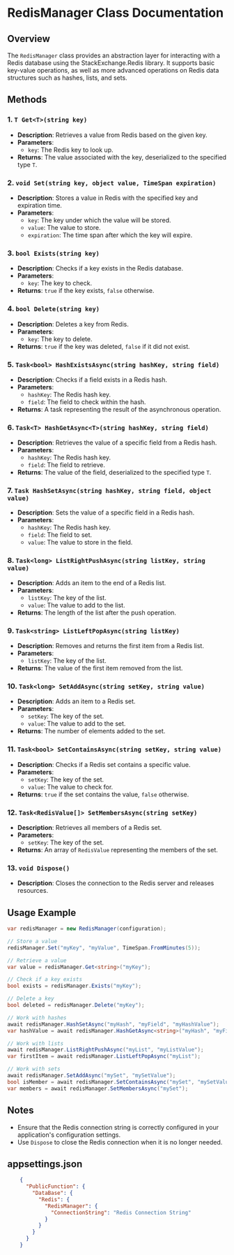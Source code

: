 
# RedisManager Class Documentation

## Overview
The `RedisManager` class provides an abstraction layer for interacting with a Redis database using the StackExchange.Redis library. It supports basic key-value operations, as well as more advanced operations on Redis data structures such as hashes, lists, and sets.

## Methods

### 1. `T Get<T>(string key)`
- **Description**: Retrieves a value from Redis based on the given key.
- **Parameters**: 
  - `key`: The Redis key to look up.
- **Returns**: The value associated with the key, deserialized to the specified type `T`.

### 2. `void Set(string key, object value, TimeSpan expiration)`
- **Description**: Stores a value in Redis with the specified key and expiration time.
- **Parameters**: 
  - `key`: The key under which the value will be stored.
  - `value`: The value to store.
  - `expiration`: The time span after which the key will expire.

### 3. `bool Exists(string key)`
- **Description**: Checks if a key exists in the Redis database.
- **Parameters**: 
  - `key`: The key to check.
- **Returns**: `true` if the key exists, `false` otherwise.

### 4. `bool Delete(string key)`
- **Description**: Deletes a key from Redis.
- **Parameters**: 
  - `key`: The key to delete.
- **Returns**: `true` if the key was deleted, `false` if it did not exist.

### 5. `Task<bool> HashExistsAsync(string hashKey, string field)`
- **Description**: Checks if a field exists in a Redis hash.
- **Parameters**: 
  - `hashKey`: The Redis hash key.
  - `field`: The field to check within the hash.
- **Returns**: A task representing the result of the asynchronous operation.

### 6. `Task<T> HashGetAsync<T>(string hashKey, string field)`
- **Description**: Retrieves the value of a specific field from a Redis hash.
- **Parameters**: 
  - `hashKey`: The Redis hash key.
  - `field`: The field to retrieve.
- **Returns**: The value of the field, deserialized to the specified type `T`.

### 7. `Task HashSetAsync(string hashKey, string field, object value)`
- **Description**: Sets the value of a specific field in a Redis hash.
- **Parameters**: 
  - `hashKey`: The Redis hash key.
  - `field`: The field to set.
  - `value`: The value to store in the field.

### 8. `Task<long> ListRightPushAsync(string listKey, string value)`
- **Description**: Adds an item to the end of a Redis list.
- **Parameters**: 
  - `listKey`: The key of the list.
  - `value`: The value to add to the list.
- **Returns**: The length of the list after the push operation.

### 9. `Task<string> ListLeftPopAsync(string listKey)`
- **Description**: Removes and returns the first item from a Redis list.
- **Parameters**: 
  - `listKey`: The key of the list.
- **Returns**: The value of the first item removed from the list.

### 10. `Task<long> SetAddAsync(string setKey, string value)`
- **Description**: Adds an item to a Redis set.
- **Parameters**: 
  - `setKey`: The key of the set.
  - `value`: The value to add to the set.
- **Returns**: The number of elements added to the set.

### 11. `Task<bool> SetContainsAsync(string setKey, string value)`
- **Description**: Checks if a Redis set contains a specific value.
- **Parameters**: 
  - `setKey`: The key of the set.
  - `value`: The value to check for.
- **Returns**: `true` if the set contains the value, `false` otherwise.

### 12. `Task<RedisValue[]> SetMembersAsync(string setKey)`
- **Description**: Retrieves all members of a Redis set.
- **Parameters**: 
  - `setKey`: The key of the set.
- **Returns**: An array of `RedisValue` representing the members of the set.

### 13. `void Dispose()`
- **Description**: Closes the connection to the Redis server and releases resources.

## Usage Example

```csharp
var redisManager = new RedisManager(configuration);

// Store a value
redisManager.Set("myKey", "myValue", TimeSpan.FromMinutes(5));

// Retrieve a value
var value = redisManager.Get<string>("myKey");

// Check if a key exists
bool exists = redisManager.Exists("myKey");

// Delete a key
bool deleted = redisManager.Delete("myKey");

// Work with hashes
await redisManager.HashSetAsync("myHash", "myField", "myHashValue");
var hashValue = await redisManager.HashGetAsync<string>("myHash", "myField");

// Work with lists
await redisManager.ListRightPushAsync("myList", "myListValue");
var firstItem = await redisManager.ListLeftPopAsync("myList");

// Work with sets
await redisManager.SetAddAsync("mySet", "mySetValue");
bool isMember = await redisManager.SetContainsAsync("mySet", "mySetValue");
var members = await redisManager.SetMembersAsync("mySet");
```

## Notes
- Ensure that the Redis connection string is correctly configured in your application's configuration settings.
- Use `Dispose` to close the Redis connection when it is no longer needed.

## appsettings.json
  ```json
      {
        "PublicFunction": {
          "DataBase": {
            "Redis": {
              "RedisManager": {
                "ConnectionString": "Redis Connection String"
              }
            }
          }
        }
      }
  ```